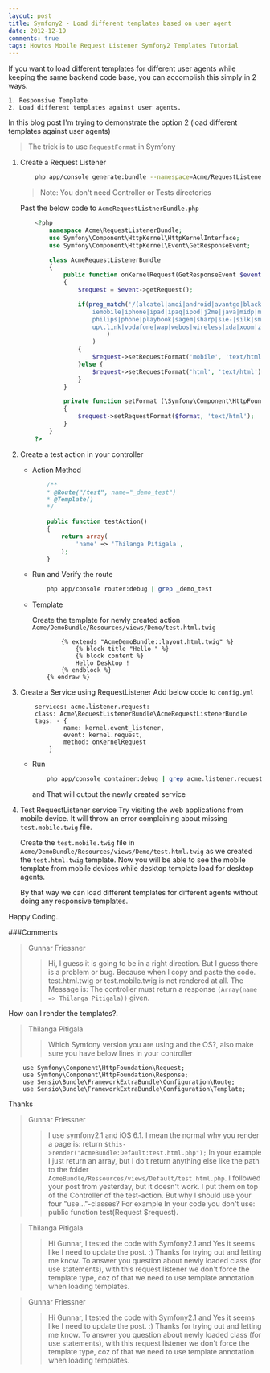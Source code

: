 ```yaml
---
layout: post
title: Symfony2 - Load different templates based on user agent
date: 2012-12-19
comments: true
tags: Howtos Mobile Request Listener Symfony2 Templates Tutorial
---
```


If you want to load different templates for different user agents while keeping the same backend code base,
you can accomplish this simply in 2 ways.

    1. Responsive Template
    2. Load different templates against user agents.

In this blog post I'm trying to demonstrate the option 2 (load different templates against user agents)

>The trick is to use `RequestFormat` in Symfony

1. Create a Request Listener

    ```bash
        php app/console generate:bundle --namespace=Acme/RequestListenerBundle --format=yml
    ```

    >Note: You don't need Controller or Tests directories

    Past the below code to `AcmeRequestListnerBundle.php`

    ```php
        <?php
            namespace Acme\RequestListenerBundle;
            use Symfony\Component\HttpKernel\HttpKernelInterface;
            use Symfony\Component\HttpKernel\Event\GetResponseEvent;

            class AcmeRequestListenerBundle
            {
                public function onKernelRequest(GetResponseEvent $event)
                {
                    $request = $event->getRequest();

                    if(preg_match('/(alcatel|amoi|android|avantgo|blackberry|benq|cell|cricket|docomo|elaine|htc|
                        iemobile|iphone|ipad|ipaq|ipod|j2me|java|midp|mini|mmp|mobi|motorola|nec-|nokia|palm|panasonic|
                        philips|phone|playbook|sagem|sharp|sie-|silk|smartphone|sony|symbian|t-mobile|telus|up\.browser|
                        up\.link|vodafone|wap|webos|wireless|xda|xoom|zte)/i', $request->headers->get('user-agent')
                            )
                        )
                    {
                        $request->setRequestFormat('mobile', 'text/html');
                    }else {
                        $request->setRequestFormat('html', 'text/html');
                    }
                }

                private function setFormat (\Symfony\Component\HttpFoundation\Request $request, $format='html')
                {
                    $request->setRequestFormat($format, 'text/html');
                }
            }
        ?>
    ```

2. Create a test action in your controller
    - Action Method

        ```php
            /**
            * @Route("/test", name="_demo_test")
            * @Template()
            */

            public function testAction()
            {
                return array(
                    'name' => 'Thilanga Pitigala',
                );
            }
        ```
    - Run and Verify the route

        ```bash
            php app/console router:debug | grep _demo_test
        ```
    - Template

        Create the template for newly created action `Acme/DemoBundle/Resources/views/Demo/test.html.twig`

        ```{% raw %}
                {% extends "AcmeDemoBundle::layout.html.twig" %}
                    {% block title "Hello " %}
                    {% block content %}
                    Hello Desktop !
                {% endblock %}
            {% endraw %}
        ```

3. Create a Service using RequestListener
    Add below code to `config.yml`

    ```
        services: acme.listener.request:
        class: Acme\RequestListenerBundle\AcmeRequestListenerBundle
        tags: - {
                name: kernel.event_listener,
                event: kernel.request,
                method: onKernelRequest
            }
    ```
    - Run

        ```bash
            php app/console container:debug | grep acme.listener.request
        ```
        and That will output the newly created service


3. Test RequestListener service
    Try visiting the web applications from mobile device. It will throw an error complaining about missing `test.mobile.twig` file.

    Create the `test.mobile.twig` file in `Acme/DemoBundle/Resources/views/Demo/test.html.twig` as we created the `test.html.twig` template.
    Now you will be able to see the mobile template from mobile devices while desktop template load for desktop agents.

    By that way we can load different templates for different agents without doing any responsive templates.

Happy Coding..

###Comments

>Gunnar Friessner
>>Hi, I guess it is going to be in a right direction. But I guess there is a problem or bug. Because when I
copy and paste the code. test.html.twig or test.mobile.twig is not rendered at all.
The Message is: The controller must return a response `(Array(name => Thilanga Pitigala))` given.

How can I render the templates?.

>Thilanga Pitigala
>>Which Symfony version you are using and the OS?, also make sure you have below lines in your controller

        use Symfony\Component\HttpFoundation\Request;
        use Symfony\Component\HttpFoundation\Response;
        use Sensio\Bundle\FrameworkExtraBundle\Configuration\Route;
        use Sensio\Bundle\FrameworkExtraBundle\Configuration\Template;
Thanks

>Gunnar Friessner
>>I use symfony2.1 and iOS 6.1.   I mean the normal why you render a page is: return `$this->render("AcmeBundle:Default:test.html.php");`  In
your example I just return an array, but I do't return anything else like the path to the folder
`AcmeBundle/Ressources/views/Default/test.html.php`.  I followed your post from yesterday, but it doesn't work.
I put them on top of the Controller of the test-action.  But why I should use your
four "use..."-classes? For example In your code you don't use: public function test(Request $request).

>Thilanga Pitigala
>>Hi Gunnar,   I tested the code with Symfony2.1 and Yes it seems like I need to update the post. :)
Thanks for trying out and letting me know.  To answer you question about newly loaded class (for use
statements), with this request listener we don't force the template type, coz of that we need to use
template annotation when loading templates.

>Gunnar Friessner
>>Hi Gunnar,   I tested the code with Symfony2.1 and Yes it seems like I need to update the post. :)
Thanks for trying out and letting me know.  To answer you question about newly loaded class (for use
statements), with this request listener we don't force the template type, coz of that we need to use
template annotation when loading templates.